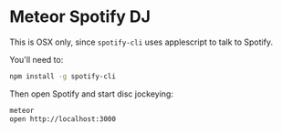 Meteor Spotify DJ
===

This is OSX only, since `spotify-cli` uses applescript to talk to Spotify.

You'll need to:

```sh
npm install -g spotify-cli
```

Then open Spotify and start disc jockeying:

```sh
meteor
open http://localhost:3000
```